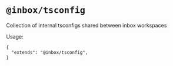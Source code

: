 # `@inbox/tsconfig`

Collection of internal tsconfigs shared between inbox workspaces

Usage:

```
{
  "extends": "@inbox/tsconfig",
}
```
